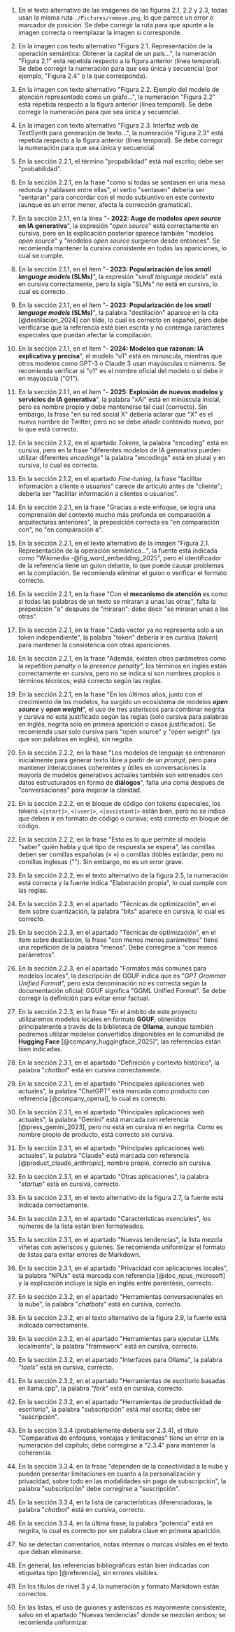 1. En el texto alternativo de las imágenes de las figuras 2.1, 2.2 y 2.3, todas usan la misma ruta `./Pictures/remove.png`, lo que parece un error o marcador de posición. Se debe corregir la ruta para que apunte a la imagen correcta o reemplazar la imagen si corresponde.

2. En la imagen con texto alternativo "Figura 2.1. Representación de la operación semántica: Obtener la capital de un país...", la numeración "Figura 2.1" está repetida respecto a la figura anterior (línea temporal). Se debe corregir la numeración para que sea única y secuencial (por ejemplo, "Figura 2.4" o la que corresponda).

3. En la imagen con texto alternativo "Figura 2.2. Ejemplo del modelo de atención representado como un grafo...", la numeración "Figura 2.2" está repetida respecto a la figura anterior (línea temporal). Se debe corregir la numeración para que sea única y secuencial.

4. En la imagen con texto alternativo "Figura 2.3. Interfaz web de TextSynth para generación de texto...", la numeración "Figura 2.3" está repetida respecto a la figura anterior (línea temporal). Se debe corregir la numeración para que sea única y secuencial.

5. En la sección 2.2.1, el término "propabilidad" está mal escrito; debe ser "probabilidad".

6. En la sección 2.2.1, en la frase "como si todas se sentasen en una mesa redonda y hablasen entre ellas", el verbo "sentasen" debería ser "sentaran" para concordar con el modo subjuntivo en este contexto (aunque es un error menor, afecta la corrección gramatical).

7. En la sección 2.1.1, en la línea "- **2022: Auge de modelos *open source* en IA generativa**", la expresión "*open source*" está correctamente en cursiva, pero en la explicación posterior aparece también "modelos *open source*" y "modelos *open source* surgieron desde entonces". Se recomienda mantener la cursiva consistente en todas las apariciones, lo cual se cumple.

8. En la sección 2.1.1, en el ítem "- **2023: Popularización de los *small language models* (SLMs)**", la expresión "*small language models*" está en cursiva correctamente, pero la sigla "SLMs" no está en cursiva, lo cual es correcto.

9. En la sección 2.1.1, en el ítem "- **2023: Popularización de los *small language models* (SLMs)**", la palabra "destilación" aparece en la cita [@destilación_2024] con tilde, lo cual es correcto en español, pero debe verificarse que la referencia esté bien escrita y no contenga caracteres especiales que puedan afectar la compilación.

10. En la sección 2.1.1, en el ítem "- **2024: Modelos que razonan: IA explicativa y precisa**", el modelo "o1" está en minúscula, mientras que otros modelos como GPT-3 o Claude 3 usan mayúsculas o números. Se recomienda verificar si "o1" es el nombre oficial del modelo o si debe ir en mayúscula ("O1").

11. En la sección 2.1.1, en el ítem "- **2025: Explosión de nuevos modelos y servicios de IA generativa**", la palabra "xAI" está en minúscula inicial, pero es nombre propio y debe mantenerse tal cual (correcto). Sin embargo, la frase "en su red social X" debería aclarar que "X" es el nuevo nombre de Twitter, pero no se debe añadir contenido nuevo, por lo que está correcto.

12. En la sección 2.1.2, en el apartado *Tokens*, la palabra "encoding" está en cursiva, pero en la frase "diferentes modelos de IA generativa pueden utilizar diferentes _encodings_" la palabra "encodings" está en plural y en cursiva, lo cual es correcto.

13. En la sección 2.1.2, en el apartado *Fine-tuning*, la frase "facilitar información a cliente o usuarios" carece de artículo antes de "cliente"; debería ser "facilitar información a clientes o usuarios".

14. En la sección 2.2.1, en la frase "Gracias a este enfoque, se logra una comprensión del contexto mucho más profunda en comparación a arquitecturas anteriores", la preposición correcta es "en comparación con", no "en comparación a".

15. En la sección 2.2.1, en el texto alternativo de la imagen "Figura 2.1. Representación de la operación semántica...", la fuente está indicada como "Wikimedia -@fig_word_embedding_2025", pero el identificador de la referencia tiene un guion delante, lo que puede causar problemas en la compilación. Se recomienda eliminar el guion o verificar el formato correcto.

16. En la sección 2.2.1, en la frase "Con el **mecanismo de atención** es como si todas las palabras de un texto se miraran a unas las otras", falta la preposición "a" después de "miraran": debe decir "se miraran unas a las otras".

17. En la sección 2.2.1, en la frase "Cada vector ya no representa solo a un token independiente", la palabra "token" debería ir en cursiva (_token_) para mantener la consistencia con otras apariciones.

18. En la sección 2.2.1, en la frase "Además, existen otros parámetros como la _repetition penalty_ o la _presence penalty_", los términos en inglés están correctamente en cursiva, pero no se indica si son nombres propios o términos técnicos; está correcto según las reglas.

19. En la sección 2.2.1, en la frase "En los últimos años, junto con el crecimiento de los modelos, ha surgido un ecosistema de modelos ***open source*** y ***open weight***", el uso de tres asteriscos para combinar negrita y cursiva no está justificado según las reglas (solo cursiva para palabras en inglés, negrita solo en primera aparición o casos justificados). Se recomienda usar solo cursiva para "open source" y "open weight" (ya que son palabras en inglés), sin negrita.

20. En la sección 2.2.2, en la frase "Los modelos de lenguaje se entrenaron inicialmente para generar texto libre a partir de un *prompt*, pero para mantener interacciones coherentes y útiles en conversaciones la mayoría de modelos generativos actuales también son entrenados con datos estructurados en forma de **diálogos**", falta una coma después de "conversaciones" para mejorar la claridad.

21. En la sección 2.2.2, en el bloque de código con tokens especiales, los tokens `<|start|>`, `<|user|>`, `<|assistant|>` están bien, pero no se indica que deben ir en formato de código o cursiva; está correcto en bloque de código.

22. En la sección 2.2.2, en la frase "Esto es lo que permite al modelo "saber" quién habla y qué tipo de respuesta se espera", las comillas deben ser comillas españolas (« ») o comillas dobles estándar, pero no comillas inglesas (""). Sin embargo, no es un error grave.

23. En la sección 2.2.2, en el texto alternativo de la figura 2.5, la numeración está correcta y la fuente indica "Elaboración propia", lo cual cumple con las reglas.

24. En la sección 2.2.3, en el apartado "Técnicas de optimización", en el ítem sobre cuantización, la palabra "bits" aparece en cursiva, lo cual es correcto.

25. En la sección 2.2.3, en el apartado "Técnicas de optimización", en el ítem sobre destilación, la frase "con menos menos parámetros" tiene una repetición de la palabra "menos". Debe corregirse a "con menos parámetros".

26. En la sección 2.2.3, en el apartado "Formatos más comunes para modelos locales", la descripción de GGUF indica que es "*GPT Grammar Unified Format*", pero esta denominación no es correcta según la documentación oficial; GGUF significa "GGML Unified Format". Se debe corregir la definición para evitar error factual.

27. En la sección 2.2.3, en la frase "En el ámbito de este proyecto utilizaremos modelos locales en formato **GGUF**, obtenidos principalmente a través de la biblioteca de **Ollama**, aunque también podremos utilizar modelos convertidos disponibles en la comunidad de **Hugging Face** [@company_huggingface_2025]", las referencias están bien indicadas.

28. En la sección 2.3.1, en el apartado "Definición y contexto histórico", la palabra "*chatbot*" está en cursiva correctamente.

29. En la sección 2.3.1, en el apartado "Principales aplicaciones web actuales", la palabra "ChatGPT" está marcada como producto con referencia [@company_openai], lo cual es correcto.

30. En la sección 2.3.1, en el apartado "Principales aplicaciones web actuales", la palabra "Gemini" está marcada con referencia [@press_gemini_2023], pero no está en cursiva ni en negrita. Como es nombre propio de producto, está correcto sin cursiva.

31. En la sección 2.3.1, en el apartado "Principales aplicaciones web actuales", la palabra "Claude" está marcada con referencia [@product_claude_anthropic], nombre propio, correcto sin cursiva.

32. En la sección 2.3.1, en el apartado "Otras aplicaciones", la palabra "*startup*" está en cursiva, correcto.

33. En la sección 2.3.1, en el texto alternativo de la figura 2.7, la fuente está indicada correctamente.

34. En la sección 2.3.1, en el apartado "Características esenciales", los números de la lista están bien formateados.

35. En la sección 2.3.1, en el apartado "Nuevas tendencias", la lista mezcla viñetas con asteriscos y guiones. Se recomienda uniformizar el formato de listas para evitar errores de Markdown.

36. En la sección 2.3.1, en el apartado "Privacidad con aplicaciones locales", la palabra "NPUs" está marcada con referencia [@doc_npus_microsoft] y la explicación incluye la sigla en inglés entre paréntesis, correcto.

37. En la sección 2.3.2, en el apartado "Herramientas conversacionales en la nube", la palabra "_chatbots_" está en cursiva, correcto.

38. En la sección 2.3.2, en el texto alternativo de la figura 2.9, la fuente está indicada correctamente.

39. En la sección 2.3.2, en el apartado "Herramientas para ejecutar LLMs localmente", la palabra "framework" está en cursiva, correcto.

40. En la sección 2.3.2, en el apartado "Interfaces para Ollama", la palabra "*tools*" está en cursiva, correcto.

41. En la sección 2.3.2, en el apartado "Herramientas de escritorio basadas en llama.cpp", la palabra "*fork*" está en cursiva, correcto.

42. En la sección 2.3.2, en el apartado "Herramientas de productividad de escritorio", la palabra "subscripción" está mal escrita; debe ser "suscripción".

43. En la sección 3.3.4 (probablemente debería ser 2.3.4), el título "Comparativa de enfoques, ventajas y limitaciones" tiene un error en la numeración del capítulo; debe corregirse a "2.3.4" para mantener la coherencia.

44. En la sección 3.3.4, en la frase "dependen de la conectividad a la nube y pueden presentar limitaciones en cuanto a la personalización y privacidad, sobre todo en las modalidades sin pago de subscripción", la palabra "subscripción" debe corregirse a "suscripción".

45. En la sección 3.3.4, en la lista de características diferenciadoras, la palabra "*chatbot*" está en cursiva, correcto.

46. En la sección 3.3.4, en la última frase, la palabra "potencia" está en negrita, lo cual es correcto por ser palabra clave en primera aparición.

47. No se detectan comentarios, notas internas o marcas visibles en el texto que deban eliminarse.

48. En general, las referencias bibliográficas están bien indicadas con etiquetas tipo [@referencia], sin errores visibles.

49. En los títulos de nivel 3 y 4, la numeración y formato Markdown están correctos.

50. En las listas, el uso de guiones y asteriscos es mayormente consistente, salvo en el apartado "Nuevas tendencias" donde se mezclan ambos; se recomienda uniformizar.